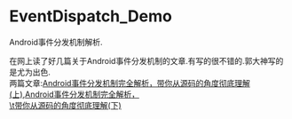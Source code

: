 # EventDispatch_Demo

Android事件分发机制解析.

在网上读了好几篇关于Android事件分发机制的文章.有写的很不错的.郭大神写的是尤为出色.<br>
两篇文章:[Android事件分发机制完全解析，带你从源码的角度彻底理解(上)](http://blog.csdn.net/guolin_blog/article/details/9097463),[Android事件分发机制完全解析，<br>
\t带你从源码的角度彻底理解(下)](http://blog.csdn.net/guolin_blog/article/details/9153747)











